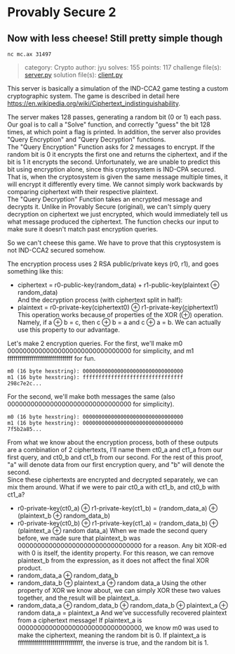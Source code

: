 # Provably Secure 2
## Now with less cheese! Still pretty simple though
`nc mc.ax 31497`
> category: Crypto
> author: jyu
> solves: 155
> points: 117
> challenge file(s): [server.py](https://github.com/Fidget-Cube/write-ups/tree/master/2023/DiceCTF/Provably-Secure-2/server.py)
> solution file(s): [client.py](https://github.com/Fidget-Cube/write-ups/tree/master/2023/DiceCTF/Provably-Secure-2/client.py)


This server is basically a simulation of the IND-CCA2 game testing a custom cryptographic system. The game is described in detail here https://en.wikipedia.org/wiki/Ciphertext_indistinguishability.  

The server makes 128 passes, generating a random bit (0 or 1) each pass. Our goal is to call a "Solve" function, and correctly "guess" the bit 128 times, at which point a flag is printed. In addition, the server also provides "Query Encryption" and "Query Decryption" functions.  
The "Query Encryption" Function asks for 2 messages to encrypt. If the random bit is 0 it encrypts the first one and returns the ciphertext, and if the bit is 1 it encrypts the second. Unfortunately, we are unable to predict this bit using encryption alone, since this cryptosystem is IND-CPA secured. That is, when the cryptosystem is given the same message multiple times, it will encrypt it differently every time. We cannot simply work backwards by comparing ciphertext with their respective plaintext.  
The "Query Decryption" Function takes an encrypted message and decrypts it. Unlike in Provably Secure (original), we can't simply query decryption on ciphertext we just encrypted, which would immediately tell us what message produced the ciphertext. The function checks our input to make sure it doesn't match past encryption queries.  

So we can't cheese this game. We have to prove that this cryptosystem is not IND-CCA2 secured somehow.  

The encryption process uses 2 RSA public/private keys (r0, r1), and goes something like this:  
 - ciphertext = r0-public-key(random_data) + r1-public-key(plaintext ⊕ random_data)  
And the decryption process (with ciphertext split in half):  
 - plaintext = r0-private-key(ciphertext0) ⊕ r1-private-key(ciphertext1)  
This operation works because of properties of the XOR (⊕) operation. Namely, if a ⊕ b = c, then c ⊕ b = a and c ⊕ a = b. We can actually use this property to our advantage.  

Let's make 2 encryption queries. For the first, we'll make m0 00000000000000000000000000000000 for simplicity, and m1 ffffffffffffffffffffffffffffffff for fun.  
```
m0 (16 byte hexstring): 00000000000000000000000000000000
m1 (16 byte hexstring): ffffffffffffffffffffffffffffffff
298c7e2c...
```  
For the second, we'll make both messages the same (also 00000000000000000000000000000000 for simplicity).  
```
m0 (16 byte hexstring): 00000000000000000000000000000000
m1 (16 byte hexstring): 00000000000000000000000000000000
7f5b2a85...
```  
From what we know about the encryption process, both of these outputs are a combination of 2 ciphertexts, I'll name them ct0_a and ct1_a from our first query, and ct0_b and ct1_b from our second. For the rest of this proof, "a" will denote data from our first encryption query, and "b" will denote the second.  
Since these ciphertexts are encrypted and decrypted separately, we can mix them around. What if we were to pair ct0_a with ct1_b, and ct0_b with ct1_a?  
 - r0-private-key(ct0_a) ⊕ r1-private-key(ct1_b) = (random_data_a) ⊕ (plaintext_b ⊕ random_data_b)
 - r0-private-key(ct0_b) ⊕ r1-private-key(ct1_a) = (random_data_b) ⊕ (plaintext_a ⊕ random data_a)
When we made the second query before, we made sure that plaintext_b was 00000000000000000000000000000000 for a reason. Any bit XOR-ed with 0 is itself, the identity property. For this reason, we can remove plaintext_b from the expression, as it does not affect the final XOR product.  
 - random_data_a ⊕ random_data_b
 - random_data_b ⊕ plaintext_a ⊕ random data_a
Using the other property of XOR we know about, we can simply XOR these two values together, and the result will be plaintext_a.  
 - random_data_a ⊕ random_data_b ⊕ random_data_b ⊕ plaintext_a ⊕ random data_a = plaintext_a
And we've successfully recovered plaintext from a ciphertext message! If plaintext_a is 00000000000000000000000000000000, we know m0 was used to make the ciphertext, meaning the random bit is 0. If plaintext_a is ffffffffffffffffffffffffffffffff, the inverse is true, and the random bit is 1.  


